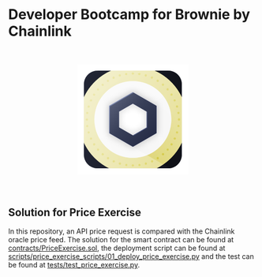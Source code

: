 # Developer Bootcamp for Brownie by Chainlink

<br/>
<p align="center">
<a href="https://chain.link" target="_blank">
<img src="https://raw.githubusercontent.com/altugbakan/dev-bootcamp-brownie/master/img/chainlink-brownie.png" width="225" alt="Chainlink Brownie logo">
</a>
</p>
<br/>

## Solution for Price Exercise
In this repository, an API price request is compared with the Chainlink oracle price feed. The solution for the smart contract can be found at [contracts/PriceExercise.sol](https://github.com/altugbakan/dev-bootcamp-brownie/blob/master/contracts/PriceExercise.sol), the deployment script can be found at [scripts/price_exercise_scripts/01_deploy_price_exercise.py](https://github.com/altugbakan/dev-bootcamp-brownie/blob/master/scripts/price_exercise_scripts/01_deploy_price_exercise.py) and the test can be found at [tests/test_price_exercise.py](https://github.com/altugbakan/dev-bootcamp-brownie/blob/master/tests/test_price_exercise.py).
